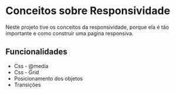 
# Conceitos sobre Responsividade

Neste projeto tive os conceitos da responsividade, porque ela é tão importante e como construir uma pagina responsiva.

## Funcionalidades

- Css - @media 
- Css - Grid
- Posicionamento dos objetos
- Transições

